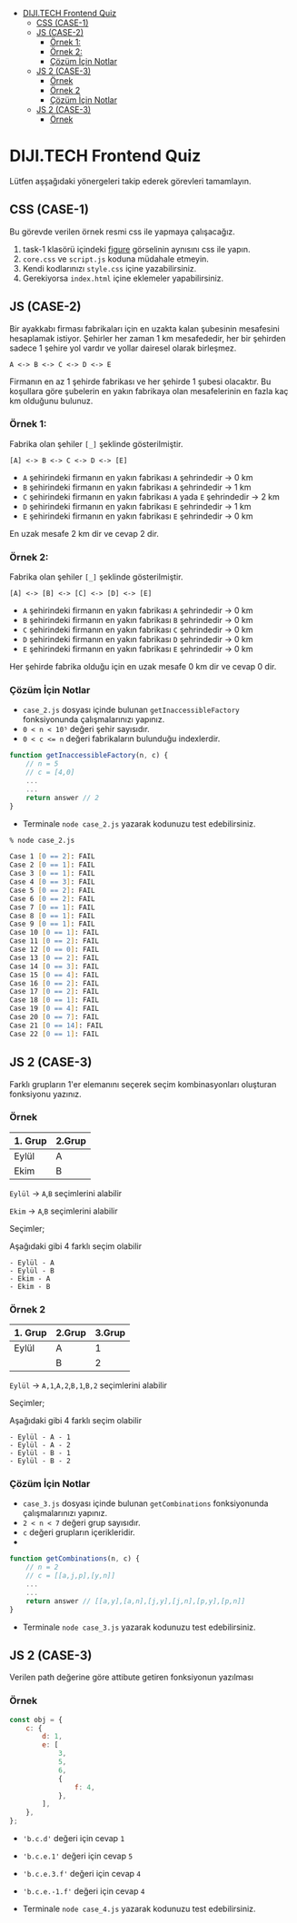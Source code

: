 - [DIJI.TECH Frontend Quiz](#dijitech-frontend-quiz)
  - [CSS (CASE-1)](#css-case-1)
  - [JS (CASE-2)](#js-case-2)
    - [Örnek 1:](#örnek-1)
    - [Örnek 2:](#örnek-2)
    - [Çözüm İçin Notlar](#çözüm-i̇çin-notlar)
  - [JS 2 (CASE-3)](#js-2-case-3)
    - [Örnek](#örnek)
    - [Örnek 2](#örnek-2-1)
    - [Çözüm İçin Notlar](#çözüm-i̇çin-notlar-1)
  - [JS 2 (CASE-3)](#js-2-case-3-1)
    - [Örnek](#örnek-1)

# DIJI.TECH Frontend Quiz

Lütfen aşşağıdaki yönergeleri takip ederek görevleri tamamlayın.

## CSS (CASE-1)

Bu görevde verilen örnek resmi css ile yapmaya çalışacağız.

1.  task-1 klasörü içindeki [figure](case-1/figure.png) görselinin aynısını css ile yapın.
2.  `core.css` ve `script.js` koduna müdahale etmeyin.
3.  Kendi kodlarınızı `style.css` içine yazabilirsiniz.
4.  Gerekiyorsa `index.html` içine eklemeler yapabilirsiniz.

## JS (CASE-2)

Bir ayakkabı firması fabrikaları için en uzakta kalan şubesinin mesafesini hesaplamak istiyor.
Şehirler her zaman 1 km mesafededir, her bir şehirden sadece 1 şehire yol vardır ve yollar dairesel olarak birleşmez.

```
A <-> B <-> C <-> D <-> E
```

Firmanın en az 1 şehirde fabrikası ve her şehirde 1 şubesi olacaktır.
Bu koşullara göre şubelerin en yakın fabrikaya olan mesafelerinin en fazla kaç km olduğunu bulunuz.

### Örnek 1:

Fabrika olan şehiler `[_]` şeklinde gösterilmiştir.

```
[A] <-> B <-> C <-> D <-> [E]
```

-   `A` şehirindeki firmanın en yakın fabrikası `A` şehrindedir -> 0 km
-   `B` şehirindeki firmanın en yakın fabrikası `A` şehrindedir -> 1 km
-   `C` şehirindeki firmanın en yakın fabrikası `A` yada `E` şehrindedir -> 2 km
-   `D` şehirindeki firmanın en yakın fabrikası `E` şehrindedir -> 1 km
-   `E` şehirindeki firmanın en yakın fabrikası `E` şehrindedir -> 0 km

En uzak mesafe 2 km dir ve cevap 2 dir.

### Örnek 2:

Fabrika olan şehiler `[_]` şeklinde gösterilmiştir.

```
[A] <-> [B] <-> [C] <-> [D] <-> [E]
```

-   `A` şehirindeki firmanın en yakın fabrikası `A` şehrindedir -> 0 km
-   `B` şehirindeki firmanın en yakın fabrikası `B` şehrindedir -> 0 km
-   `C` şehirindeki firmanın en yakın fabrikası `C` şehrindedir -> 0 km
-   `D` şehirindeki firmanın en yakın fabrikası `D` şehrindedir -> 0 km
-   `E` şehirindeki firmanın en yakın fabrikası `E` şehrindedir -> 0 km

Her şehirde fabrika olduğu için en uzak mesafe 0 km dir ve cevap 0 dir.

### Çözüm İçin Notlar

-   `case_2.js` dosyası içinde bulunan `getInaccessibleFactory` fonksiyonunda çalışmalarınızı yapınız.
-   `0 < n < 10⁵` değeri şehir sayısıdır.
-   `0 < c <= n` değeri fabrikaların bulunduğu indexlerdir.

```js
function getInaccessibleFactory(n, c) {
    // n = 5
    // c = [4,0]
    ...
    ...
    return answer // 2
}
```

-   Terminale `node case_2.js` yazarak kodunuzu test edebilirsiniz.

```zsh
% node case_2.js

Case 1 [0 == 2]: FAIL
Case 2 [0 == 1]: FAIL
Case 3 [0 == 1]: FAIL
Case 4 [0 == 3]: FAIL
Case 5 [0 == 2]: FAIL
Case 6 [0 == 2]: FAIL
Case 7 [0 == 1]: FAIL
Case 8 [0 == 1]: FAIL
Case 9 [0 == 1]: FAIL
Case 10 [0 == 1]: FAIL
Case 11 [0 == 2]: FAIL
Case 12 [0 == 0]: FAIL
Case 13 [0 == 2]: FAIL
Case 14 [0 == 3]: FAIL
Case 15 [0 == 4]: FAIL
Case 16 [0 == 2]: FAIL
Case 17 [0 == 2]: FAIL
Case 18 [0 == 1]: FAIL
Case 19 [0 == 4]: FAIL
Case 20 [0 == 7]: FAIL
Case 21 [0 == 14]: FAIL
Case 22 [0 == 1]: FAIL
```

## JS 2 (CASE-3)

Farklı grupların 1'er elemanını seçerek seçim kombinasyonları oluşturan fonksiyonu yazınız.

### Örnek

| 1. Grup | 2.Grup |
| ------- | ------ |
| Eylül   | A      |
| Ekim    | B      |

`Eylül` -> `A`,`B` seçimlerini alabilir

`Ekim` -> `A`,`B` seçimlerini alabilir

Seçimler;

Aşağıdaki gibi 4 farklı seçim olabilir

```
- Eylül - A
- Eylül - B
- Ekim - A
- Ekim - B
```

### Örnek 2

| 1. Grup | 2.Grup | 3.Grup |
| ------- | ------ | ------ |
| Eylül   | A      | 1      |
|         | B      | 2      |

`Eylül` -> `A,1`,`A,2`,`B,1`,`B,2` seçimlerini alabilir

Seçimler;

Aşağıdaki gibi 4 farklı seçim olabilir

```
- Eylül - A - 1
- Eylül - A - 2
- Eylül - B - 1
- Eylül - B - 2
```

### Çözüm İçin Notlar

-   `case_3.js` dosyası içinde bulunan `getCombinations` fonksiyonunda çalışmalarınızı yapınız.
-   `2 < n < 7` değeri grup sayısıdır.
-   `c` değeri grupların içerikleridir.
-

```js
function getCombinations(n, c) {
    // n = 2
    // c = [[a,j,p],[y,n]]
    ...
    ...
    return answer // [[a,y],[a,n],[j,y],[j,n],[p,y],[p,n]]
}
```

-   Terminale `node case_3.js` yazarak kodunuzu test edebilirsiniz.

## JS 2 (CASE-3)

Verilen path değerine göre attibute getiren fonksiyonun yazılması

### Örnek

```js
const obj = {
    c: {
        d: 1,
        e: [
            3,
            5,
            6,
            {
                f: 4,
            },
        ],
    },
};
```

- `'b.c.d'` değeri için cevap `1`
- `'b.c.e.1'` değeri için cevap `5`
- `'b.c.e.3.f'` değeri için cevap `4`
- `'b.c.e.-1.f'` değeri için cevap `4`

-   Terminale `node case_4.js` yazarak kodunuzu test edebilirsiniz.
